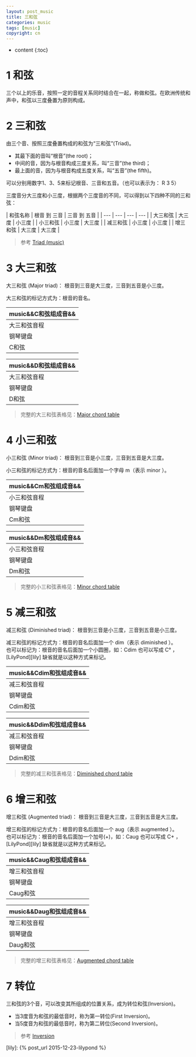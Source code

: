 ```yaml
---
layout: post_music
title: 三和弦
categories: music
tags: [music]
copyright: cn
---
```


* content
{:toc}

# 1 和弦

三个以上的乐音，按照一定的音程关系同时结合在一起，称做和弦。在欧洲传统和声中，和弦以三度叠置为原则构成。

# 2 三和弦

由三个音、按照三度叠置构成的和弦为“三和弦”(Triad)。

* 其最下面的音叫“根音”(the root)；
* 中间的音，因为与根音构成三度关系，叫“三音”(the third)；
* 最上面的音，因为与根音构成五度关系，叫“五音”(the fifth)。

可以分别用数字1、3、5来标记根音、三音和五音。（也可以表示为： R 3 5）

三度音分大三度和小三度，根据两个三度音的不同，可以得到以下四种不同的三和弦：

| 和弦名称 | 根音 到 三音 | 三音 到 五音 |
| --- | --- | --- | --- |
| 大三和弦 | 大三度 | 小三度 |
| 小三和弦 | 小三度 | 大三度 |
| 减三和弦 | 小三度 | 小三度 |
| 增三和弦 | 大三度 | 大三度 |

> 参考 [Triad (music)](https://en.wikipedia.org/wiki/Triad_(music))

# 3 大三和弦

大三和弦 (Major triad)： 根音到三音是大三度，三音到五音是小三度。 

大三和弦的标记方式为：根音的音名。

|music&&C和弦组成音&&|
|---|
|大三和弦音程|1| | | |3| | |5|
|钢琴键盘    |C| |D| |E|F| |G|
|C和弦       |C| | | |E| | |G|


|music&&D和弦组成音&&|
|---|
|大三和弦音程|1| | | |3| | |5|
|钢琴键盘    |D| |E|F| |G| |A|
|D和弦       |D| | |changed&&|changed&&F&lt;sup>#&lt;/sup>| | |A|

> 完整的大三和弦表格见：[Major chord table](https://en.wikipedia.org/wiki/Major_chord#Major_chord_table)


# 4 小三和弦

小三和弦 (Minor triad)： 根音到三音是小三度，三音到五音是大三度。 

小三和弦的标记方式为：根音的音名后面加一个字母 m（表示 minor ）。

|music&&Cm和弦组成音&&|
|---|
|小三和弦音程|1| | |<sup>b</sup>3| | | |5|
|钢琴键盘    |C| |D| |E|F| |G|
|Cm和弦      |C| | |changed&&E&lt;sup>b&lt;/sup>|changed&&| | |G|

|music&&Dm和弦组成音&&|
|---|
|小三和弦音程|1| | |<sup>b</sup>3| | | |5|
|钢琴键盘    |D| |E|F| |G| |A|
|Dm和弦      |D| | |F| | | |A|

> 完整的小三和弦表格见：[Minor chord table](https://en.wikipedia.org/wiki/Minor_chord#Minor_chord_table)

# 5 减三和弦

减三和弦 (Diminished triad)： 根音到三音是小三度，三音到五音是小三度。 

减三和弦的标记方式为：根音的音名后面加一个 dim（表示 diminished ）。<br/>
也可以标记为：根音的音名后面加一个小圆圈，如：Cdim 也可以写成 C° ， [LilyPond][lily] 缺省就是以这种方式来标记。

|music&&Cdim和弦组成音&&|
|---|
|减三和弦音程|1| | |<sup>b</sup>3| | |<sup>b</sup>5| |
|钢琴键盘    |C| |D| |E|F| |G|
|Cdim和弦    |C| | |changed&&E&lt;sup>b&lt;/sup>|changed&&| |changed&&G&lt;sup>b&lt;/sup>|changed&&|

|music&&Ddim和弦组成音&&|
|---|
|减三和弦音程|1| | |<sup>b</sup>3| | |<sup>b</sup>5| |
|钢琴键盘    |D| |E|F| |G| |A|
|Ddim和弦    |D| | |F| | |changed&&A&lt;sup>b&lt;/sup>|changed&&|

> 完整的减三和弦表格见：[Diminished chord table](https://en.wikipedia.org/wiki/Diminished_triad#Diminished_chord_table)


# 6 增三和弦

增三和弦 (Augmented triad)： 根音到三音是大三度，三音到五音是大三度。 

增三和弦的标记方式为：根音的音名后面加一个 aug（表示 augmented ）。<br/>
也可以标记为：根音的音名后面加一个加号(+)，如：Caug 也可以写成 C+ ， [LilyPond][lily] 缺省就是以这种方式来标记。

|music&&Caug和弦组成音&&|
|---|
|增三和弦音程|1| | | |3| | | |<sup>#</sup>5| |
|钢琴键盘    |C| |D| |E|F| |G| |A|
|Caug和弦    |C| | | |E| | |changed&&|changed&&G&lt;sup>#&lt;/sup>| |

|music&&Daug和弦组成音&&|
|---|
|增三和弦音程|1| | | |3| | | |<sup>#</sup>5| |
|钢琴键盘    |D| |E|F| |G| |A| |B|
|Daug和弦    |D| | |changed&&|changed&&F&lt;sup>#&lt;/sup>| | |changed&&|changed&&A&lt;sup>#&lt;/sup>| |

> 完整的增三和弦表格见：[Augmented chord table](https://en.wikipedia.org/wiki/Augmented_triad#Augmented_chord_table)

# 7 转位

三和弦的3个音，可以改变其所组成的位置关系，成为转位和弦(Inversion)。

* 当3度音为和弦的最低音时，称为第一转位(First Inversion)。
* 当5度音为和弦的最低音时，称为第二转位(Second Inversion)。

> 参考 [Inversion](https://en.wikipedia.org/wiki/Inversion_(music)#Inverted_chords)


[lily]: {% post_url  2015-12-23-lilypond %}
